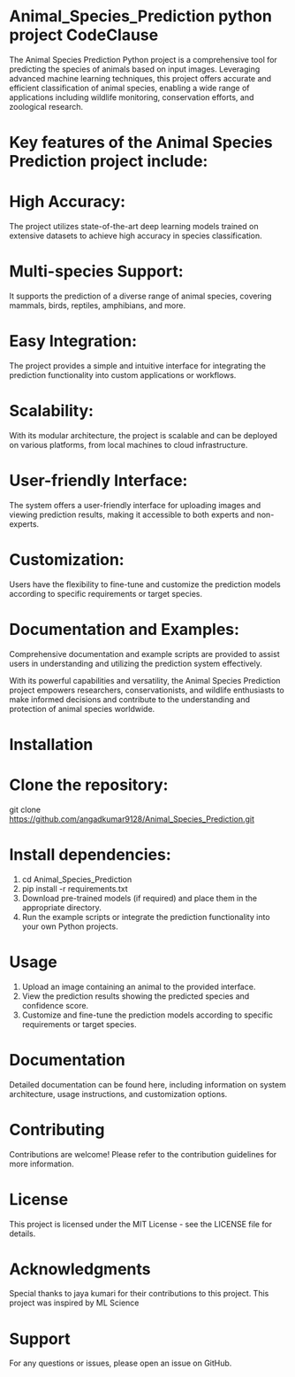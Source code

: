 # Animal_Species_Prediction python project CodeClause
 The Animal Species Prediction Python project is a comprehensive tool for predicting the species of animals based on input images. Leveraging advanced machine learning techniques, this project offers accurate and efficient classification of animal species, enabling a wide range of applications including wildlife monitoring, conservation efforts, and zoological research.
 
# Key features of the Animal Species Prediction project include:

# High Accuracy: 
The project utilizes state-of-the-art deep learning models trained on extensive datasets to achieve high accuracy in species classification.
# Multi-species Support:
It supports the prediction of a diverse range of animal species, covering mammals, birds, reptiles, amphibians, and more.
# Easy Integration:
The project provides a simple and intuitive interface for integrating the prediction functionality into custom applications or workflows.
# Scalability: 
With its modular architecture, the project is scalable and can be deployed on various platforms, from local machines to cloud infrastructure.
# User-friendly Interface:
The system offers a user-friendly interface for uploading images and viewing prediction results, making it accessible to both experts and non-experts.
# Customization:
Users have the flexibility to fine-tune and customize the prediction models according to specific requirements or target species.
# Documentation and Examples: 
Comprehensive documentation and example scripts are provided to assist users in understanding and utilizing the prediction system effectively.

With its powerful capabilities and versatility, the Animal Species Prediction project empowers researchers, conservationists, and wildlife enthusiasts to make informed decisions and contribute to the understanding and protection of animal species worldwide.

# Installation
# Clone the repository:
git clone https://github.com/angadkumar9128/Animal_Species_Prediction.git
# Install dependencies:
1. cd Animal_Species_Prediction
2. pip install -r requirements.txt
3. Download pre-trained models (if required) and place them in the appropriate directory.
4. Run the example scripts or integrate the prediction functionality into your own Python projects.
# Usage
1. Upload an image containing an animal to the provided interface.
2. View the prediction results showing the predicted species and confidence score.
3. Customize and fine-tune the prediction models according to specific requirements or target species.
# Documentation
Detailed documentation can be found here, including information on system architecture, usage instructions, and customization options.

# Contributing
Contributions are welcome! Please refer to the contribution guidelines for more information.

# License
This project is licensed under the MIT License - see the LICENSE file for details.

# Acknowledgments
Special thanks to jaya kumari for their contributions to this project.
This project was inspired by ML Science
# Support
For any questions or issues, please open an issue on GitHub.
